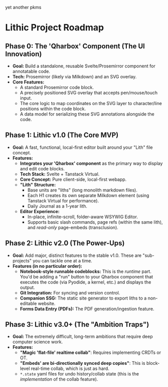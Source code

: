 yet another pkms
# Lithic Project Roadmap

## Phase 0: The 'Qharbox' Component (The UI Innovation)

* **Goal:** Build a standalone, reusable Svelte/Prosemirror component for annotatable code.
* **Tech:** Prosemirror (likely via Milkdown) and an SVG overlay.
* **Core Features:**
    * A standard Prosemirror code block.
    * A precisely positioned SVG overlay that accepts pen/mouse/touch input.
    * The core logic to map coordinates on the SVG layer to character/line positions within the code block.
    * A data model for serializing these SVG annotations alongside the code.

## Phase 1: Lithic v1.0 (The Core MVP)

* **Goal:** A fast, functional, local-first editor built around your "Lith" file concept.
* **Features:**
    * **Integrates your 'Qharbox' component** as the primary way to display and edit code blocks.
    * **Tech Stack:** Svelte + Tanstack Virtual.
    * **Core Concept:** Pure client-side, local-first webapp.
    * **"Lith" Structure:**
        * Base units are "liths" (long monolith markdown files).
        * Each H1 creates its own separate Milkdown element (using Tanstack Virtual for performance).
        * Daily Journal as a 1-year lith.
    * **Editor Experience:**
        * In-place, infinite-scroll, folder-aware WSYWIG Editor.
        * Supports basic slash commands, page refs (within the same lith), and *read-only* page-embeds (transclusion).

## Phase 2: Lithic v2.0 (The Power-Ups)

* **Goal:** Add major, distinct features to the stable v1.0. These are "sub-projects" you can tackle one at a time.
* **Features (in no particular order):**
    * **Notebook-style runnable codeblocks:** This is the *runtime* part. You'd be adding a "run" button to your Qharbox component that executes the code (via Pyodide, a kernel, etc.) and displays the output.
    * **Git Integration:** For syncing and version control.
    * **Companion SSG:** The static site generator to export liths to a non-editable website.
    * **Forms Data Entry (PDFs):** The PDF generation/ingestion feature.

## Phase 3: Lithic v3.0+ (The "Ambition Traps")

* **Goal:** The extremely difficult, long-term ambitions that require deep computer science work.
* **Features:**
    * **"Magic 'flat-file' realtime collab"**: Requires implementing CRDTs or OT.
    * **"Embeds' are bi-directionally synced deep copies"**: This is block-level real-time collab, which is just as hard.
    * `*.state` yaml files for undo history/collab state (this is the *implementation* of the collab feature).
